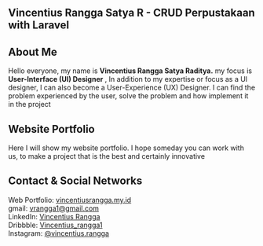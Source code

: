 ## Vincentius Rangga Satya R - CRUD Perpustakaan with Laravel 

## About Me
Hello everyone, my name is <b>Vincentius Rangga Satya Raditya.</b> my focus is <b>User-Interface (UI) Designer</b> , In addition to my expertise or focus as a UI designer, I can also become a User-Experience (UX) Designer. I can find the problem experienced by the user, solve the problem and how implement it in the project

## Website Portfolio
Here I will show my website portfolio. I hope someday you can work with us, to make a project that is the best and certainly innovative

## Contact & Social Networks

Web Portfolio: [vincentiusrangga.my.id](https://vinranggasr.github.io) <br>
gmail: vrangga1@gmail.com <br>
LinkedIn: [Vincentius Rangga](http://www.linkedin.com/in/vincentius-rangga-453884242) <br>
Dribbble: [Vincentius_rangga1](https://dribbble.com/Vincentius_rangga1) <br>
Instagram: [@vincentius.rangga](https://www.instagram.com/vincentius.rangga/)
